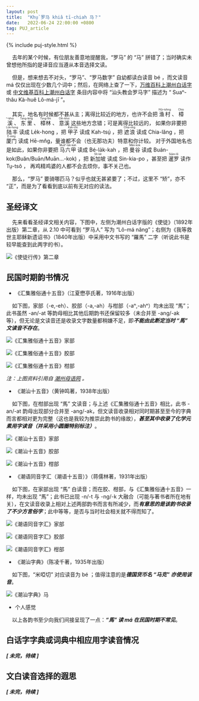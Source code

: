 ```yaml
---
layout: post
title:  "Khṳ̀ 罗马 khiâ tī-chiah 马？"
date:   2022-06-24 22:00:00 +0800
tag: PUJ_article
---
```


{% include puj-style.html %}

&nbsp;&nbsp;&nbsp;&nbsp;去年的某个时候，有位朋友善意地提醒我，“罗马” 的 “马” 拼错了；当时确实未曾想他所指的是译音应当遵从本音选择文读。

&nbsp;&nbsp;&nbsp;&nbsp;但是，想来想去不对头，“罗马”、“罗马数字” 自幼都读白读音 bé ，而文读音 má 仅仅出现在少数几个词中；然后，在网络上查了一下，[万维百科上潮州白话字](https://www.wanweibaike.net/wiki-%E6%BD%AE%E5%B7%9E%E7%99%BD%E8%A9%B1%E5%AD%97) 或 [中文维基百科上潮州白话字](https://m.so.studiodahu.com/wiki/%E6%BD%AE%E5%B7%9E%E7%99%BD%E8%A9%B1%E5%AD%97) 条目内容中将 “汕头教会罗马字” 描述为 “ Suaⁿ-thâu Kà-huĕ Lô-má-jī ”。

&nbsp;&nbsp;&nbsp;&nbsp;其实，地名有时候都不甚从主；离得比较近的地方，也许不会把 
<ruby style="ruby-position:over">
	<rb class="markup_main">渔村</rb>
	<rp>(</rp><rt class="markup_over">Hûi-tshng</rt><rp>)</rp>
</ruby>、
<ruby style="ruby-position:over">
	<rb class="markup_main">樟溪</rb>
	<rp>(</rp><rt class="markup_over">Chioⁿ-khoi</rt><rp>)</rp>
</ruby>、
<ruby style="ruby-position:over">
	<rb class="markup_main">东里</rb>
	<rp>(</rp><rt class="markup_over">Tang-léng</rt><rp>)</rp>
</ruby>、
<ruby style="ruby-position:over">
	<rb class="markup_main">樟林</rb>
	<rp>(</rp><rt class="markup_over">Tsng-lîm</rt><rp>)</rp>
</ruby>、
<ruby style="ruby-position:over">
	<rb class="markup_main">意溪</rb>
	<rp>(</rp><rt class="markup_over">Oih-khoi</rt><rp>)</rp>
</ruby> 这些地方念错；可是离得比较远的，
如果你非要把 
<ruby style="ruby-position:over">
	<rb class="markup_main">陆丰</rb>
	<rp>(</rp><rt class="markup_over">Lo̍k-hong</rt><rp>)</rp>
</ruby> 读成 Le̍k-hong ，把 
<ruby style="ruby-position:over">
	<rb class="markup_main">甲子</rb>
	<rp>(</rp><rt class="markup_over">Kah-chí</rt><rp>)</rp>
</ruby> 读成 Kah-tsṳ́ ，把 
<ruby style="ruby-position:over">
	<rb class="markup_main">遮浪</rb>
	<rp>(</rp><rt class="markup_over">Chia-nn̄g</rt><rp>)</rp>
</ruby> 读成 Chia-lăng ，把 
<ruby style="ruby-position:over">
	<rb class="markup_main">厦门</rb>
	<rp>(</rp><rt class="markup_over">Ĕ-mn̂g</rt><rp>)</rp>
</ruby> 读成 Hē-mn̂g，量谁都不会（也无那功夫）特意和你计较。
对于外国地名也是如此，如果你非要把 
<ruby style="ruby-position:over">
	<rb class="markup_main">马六甲</rb>
	<rp>(</rp><rt class="markup_over">Muâⁿ-la̍k-kah</rt><rp>)</rp>
</ruby> 读成 Bé-la̍k-kah ，把 
<ruby style="ruby-position:over">
	<rb class="markup_main">曼谷</rb>
	<rp>(</rp><rt class="markup_over">Mân-ko̍k</rt><rp>)</rp>
</ruby> 读成 Buán-kok(Buăn/Buān/Muān...-kok) ，把 
<ruby style="ruby-position:over">
	<rb class="markup_main">新加坡</rb>
	<rp>(</rp><rt class="markup_over">Sît-la̍t</rt><rp>)</rp>
</ruby> 读成 Sin-kia-po ，甚至把 
<ruby style="ruby-position:over">
	<rb class="markup_main">暹罗</rb>
	<rp>(</rp><rt class="markup_over">Siâm-lô</rt><rp>)</rp>
</ruby> 读作 Tṳ-tsô ，
再鸡精鸡婆的人都不会去烦你，事不关己也。

&nbsp;&nbsp;&nbsp;&nbsp;那么，“罗马” 要骑哪匹马？似乎也就无甚紧要了；不过，这里不 “矫”，亦不 “正”，而是为了看看到底以前有无对应的读法。

## 圣经译文

&nbsp;&nbsp;&nbsp;&nbsp;先来看看圣经译文相关内容，下图中，左侧为潮州白话字版的《使徒》（1892年出版）第二章，从 2.10 中可看到 “罗马人” 写为 “Lô-má nâng”；右侧为《我等救世主耶稣新遗诏书》（1840年出版）中采用中文书写的 “羅馬” 二字（听说此书是较早能查到此两字的书）。


![《使徒行传》第二章](https://media.githubusercontent.com/media/DonAnthonyLee/DonAnthonyLee.github.io/main/images/%E4%BD%BF%E5%BE%92%E8%A1%8C%E4%BC%A0%E7%AC%AC%E4%BA%8C%E7%AB%A0.png)


## 民国时期韵书情况

+ 《汇集雅俗通十五音》（江夏懋亭氏著，1916年出版）

&nbsp;&nbsp;&nbsp;&nbsp;如下图，家部（-e,-eh）、胶部（-a,-ah）与柑部（-aⁿ,-ahⁿ）均未出现 “馬”；此书虽然 -an/-at 等韵母相比其他后期韵书还保留较多（未合并至 -ang/-ak 等），但无论是文读音还是收录文字数量都稍嫌不足，即***不能由此断定当时 “馬” 文读音不存在***。

![《汇集雅俗通十五音》家部](https://media.githubusercontent.com/media/DonAnthonyLee/DonAnthonyLee.github.io/main/images/%E6%B1%87%E9%9B%86%E9%9B%85%E4%BF%97%E9%80%9A%E5%8D%81%E4%BA%94%E9%9F%B3_%E5%AE%B6%E9%83%A8.png)

![《汇集雅俗通十五音》胶部](https://media.githubusercontent.com/media/DonAnthonyLee/DonAnthonyLee.github.io/main/images/%E6%B1%87%E9%9B%86%E9%9B%85%E4%BF%97%E9%80%9A%E5%8D%81%E4%BA%94%E9%9F%B3_%E8%83%B6%E9%83%A8.png)

![《汇集雅俗通十五音》柑部](https://media.githubusercontent.com/media/DonAnthonyLee/DonAnthonyLee.github.io/main/images/%E6%B1%87%E9%9B%86%E9%9B%85%E4%BF%97%E9%80%9A%E5%8D%81%E4%BA%94%E9%9F%B3_%E6%9F%91%E9%83%A8.png)

<i>注：上图资料引用自 <a href="https://www.mogher.com" target="_blank">潮州母语网</a> 。</i>
<br>

+ 《潮汕十五音》（黄钟鸣著，1938年出版）

&nbsp;&nbsp;&nbsp;&nbsp;如下图，在柑部出现 “馬” 文读音；与上述《汇集雅俗通十五音》相比，此书 -an/-at 韵母出现部分合并至 -ang/-ak，但文读音收录相对同时期甚至至今的字典而言都相对更为完整（这也是我较为推崇此韵书的缘故），***甚至其中收录了化学元素用字读音（并采用小圆圈特别标注）***。

![《潮汕十五音》家部](https://media.githubusercontent.com/media/DonAnthonyLee/DonAnthonyLee.github.io/main/images/%E6%BD%AE%E6%B1%95%E5%8D%81%E4%BA%94%E9%9F%B3_%E5%AE%B6%E9%83%A8.png)

![《潮汕十五音》胶部](https://media.githubusercontent.com/media/DonAnthonyLee/DonAnthonyLee.github.io/main/images/%E6%BD%AE%E6%B1%95%E5%8D%81%E4%BA%94%E9%9F%B3_%E8%83%B6%E9%83%A8.png)

![《潮汕十五音》柑部](https://media.githubusercontent.com/media/DonAnthonyLee/DonAnthonyLee.github.io/main/images/%E6%BD%AE%E6%B1%95%E5%8D%81%E4%BA%94%E9%9F%B3_%E6%9F%91%E9%83%A8.png)
<br>

+ 《潮语同音字汇（潮语十五音）》（蒋儒林著，1931年出版）

&nbsp;&nbsp;&nbsp;&nbsp;如下图，在家部出现 “馬” 白读音；而在胶、柑部，与《汇集雅俗通十五音》一样，均未出现 “馬”；此书已出现 -n/-t 与 -ng/-k 大融合（可能与著书者所在地有关），在文读音收录上相对上述两部韵书而言有所减少，而***有意思的是该韵书收录了不少方言俗字***；此中等等，是否与当时社会相关就不得而知了。

![《潮语同音字汇》家部](https://media.githubusercontent.com/media/DonAnthonyLee/DonAnthonyLee.github.io/main/images/%E6%BD%AE%E8%AF%AD%E5%90%8C%E9%9F%B3%E5%AD%97%E6%B1%87_%E5%AE%B6%E9%83%A8.png)

![《潮语同音字汇》胶部](https://media.githubusercontent.com/media/DonAnthonyLee/DonAnthonyLee.github.io/main/images/%E6%BD%AE%E8%AF%AD%E5%90%8C%E9%9F%B3%E5%AD%97%E6%B1%87_%E8%83%B6%E9%83%A8.png)

![《潮语同音字汇》柑部](https://media.githubusercontent.com/media/DonAnthonyLee/DonAnthonyLee.github.io/main/images/%E6%BD%AE%E8%AF%AD%E5%90%8C%E9%9F%B3%E5%AD%97%E6%B1%87_%E6%9F%91%E9%83%A8.png)
<br>

+ 《潮汕字典》（陈凌千著，1935年出版）

&nbsp;&nbsp;&nbsp;&nbsp;如下图，“米啞切” 对应读音为 bé ；值得注意的是***德国货币名 “马克” 亦使用该音***。

![《潮汕字典》马](https://media.githubusercontent.com/media/DonAnthonyLee/DonAnthonyLee.github.io/main/images/%E6%BD%AE%E6%B1%95%E5%AD%97%E5%85%B8_%E9%A9%AC.png)
<br>


+ 个人感觉

&nbsp;&nbsp;&nbsp;&nbsp;以上各韵书至少向我们间接呈现了一点：***“馬” 读 má 在民国时期不常见***。
<br>


## 白话字字典或词典中相应用字读音情况


***[ 未完，待续 ]***
<br>


## 文白读音选择的遐思

***[ 未完，待续 ]***
<br>


